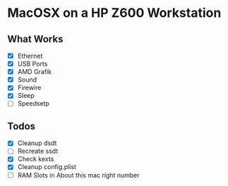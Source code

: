 # MacOSX on a HP Z600 Workstation

## What Works
- [x] Ethernet
- [x] USB Ports
- [x] AMD Grafik
- [x] Sound
- [x] Firewire
- [x] Sleep
- [ ] Speedsetp

## Todos
- [x] Cleanup dsdt
- [ ] Recreate ssdt
- [x] Check kexts
- [x] Cleanup config.plist
- [ ] RAM Slots in About this mac right number
